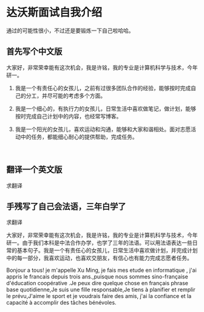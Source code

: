 # 达沃斯面试自我介绍

通过的可能性很小，不过还是要锻炼一下自己啦哈哈。



## 首先写个中文版

大家好，非常荣幸能有这次机会，我是许铭，我的专业是计算机科学与技术，今年研一。

1. 我是一个有责任心的女孩儿，之前有过很多团队合作的经验，能够按时完成自己的分工，并尽可能的考虑多个方面。


2. 我是一个细心的，有执行力的女孩儿，日常生活中喜欢做笔记，做计划，能够按时完成自己计划中的内容，也经常写博客。


3. 我是一个阳光的女孩儿，喜欢运动和沟通，能够和大家和谐相处。面对志愿活动中的任务，都能细心耐心的提供帮助，完成任务。

   ​

## 翻译一个英文版

求翻译



## 手残写了自己会法语，三年白学了

求翻译

大家好，非常荣幸能有这次机会，我是许铭，我的专业是计算机科学与技术，今年研一。由于我们本科是中法合作办学，也学了三年的法语。可以用法语表达一些日常的基本句子。我是一个有责任心的女孩儿，日常生活中喜欢做计划，并完成计划中的每一部分，我喜欢运动，也喜欢交朋友，有信心也有能力完成志愿者任务。



Bonjour a tous! je m'appelle Xu Ming, je fais mes etude en informatique , j'ai appris le francais depuis trois ans.,puisque nous sommes sino-française d'éducation coopérative .Je peux dire quelque chose en français phrase base quotidienne,Je suis une fille responsable,Je tiens à planifier et remplir le prévu,J'aime le sport et je voudrais faire des amis, j'ai la confiance et la capacité à accomplir des tâches bénévoles.